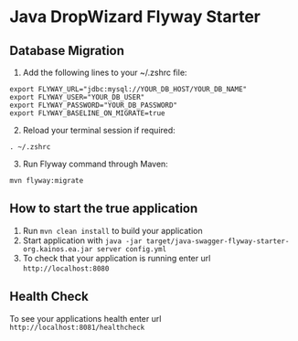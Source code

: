 # Java DropWizard Flyway Starter

Database Migration
---

1. Add the following lines to your ~/.zshrc file:
```
export FLYWAY_URL="jdbc:mysql://YOUR_DB_HOST/YOUR_DB_NAME"
export FLYWAY_USER="YOUR_DB_USER"
export FLYWAY_PASSWORD="YOUR_DB_PASSWORD"
export FLYWAY_BASELINE_ON_MIGRATE=true
```
2. Reload your terminal session if required:
```
. ~/.zshrc
```
3. Run Flyway command through Maven:
```
mvn flyway:migrate
```

How to start the true application
---

1. Run `mvn clean install` to build your application
1. Start application with `java -jar target/java-swagger-flyway-starter-org.kainos.ea.jar server config.yml`
1. To check that your application is running enter url `http://localhost:8080`

Health Check
---

To see your applications health enter url `http://localhost:8081/healthcheck`
